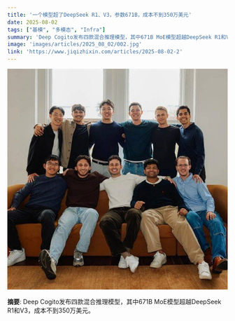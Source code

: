 ```yaml
---
title: '一个模型超了DeepSeek R1、V3，参数671B，成本不到350万美元'
date: 2025-08-02
tags: ["基模", "多模态", "Infra"]
summary: 'Deep Cogito发布四款混合推理模型，其中671B MoE模型超越DeepSeek R1和V3，成本不到350万美元。'
image: 'images/articles/2025_08_02/002.jpg'
link: 'https://www.jiqizhixin.com/articles/2025-08-02-2'
---
```

![一个模型超了DeepSeek R1、V3，参数671B，成本不到350万美元](images/articles/2025_08_02/002.jpg)

**摘要**: Deep Cogito发布四款混合推理模型，其中671B MoE模型超越DeepSeek R1和V3，成本不到350万美元。
